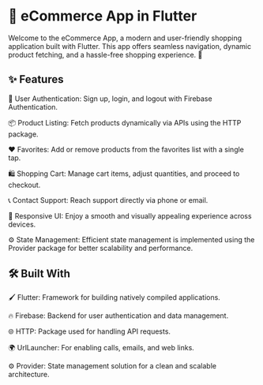 # 🛒 eCommerce App in Flutter

Welcome to the eCommerce App, a modern and user-friendly shopping application built with Flutter. This app offers seamless navigation, dynamic product fetching, and a hassle-free shopping experience. 🚀

<h2>✨ Features</h2>

🔐 User Authentication: Sign up, login, and logout with Firebase Authentication.

📦 Product Listing: Fetch products dynamically via APIs using the HTTP package.

❤️ Favorites: Add or remove products from the favorites list with a single tap.

🛍️ Shopping Cart: Manage cart items, adjust quantities, and proceed to checkout.

📞 Contact Support: Reach support directly via phone or email.

📱 Responsive UI: Enjoy a smooth and visually appealing experience across devices.

⚙️ State Management: Efficient state management is implemented using the Provider package for better scalability and performance.


<h2>🛠️ Built With</h2>

🖌️ Flutter: Framework for building natively compiled applications.

🔥 Firebase: Backend for user authentication and data management.

🌐 HTTP: Package used for handling API requests.

🌍 UrlLauncher: For enabling calls, emails, and web links.

⚙️ Provider: State management solution for a clean and scalable architecture.
